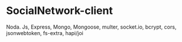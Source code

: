 # SocialNetwork-client

Noda. Js, Express, Mongo, Mongoose, multer, socket.io, bcrypt, cors, jsonwebtoken, fs-extra, hapi/joi
